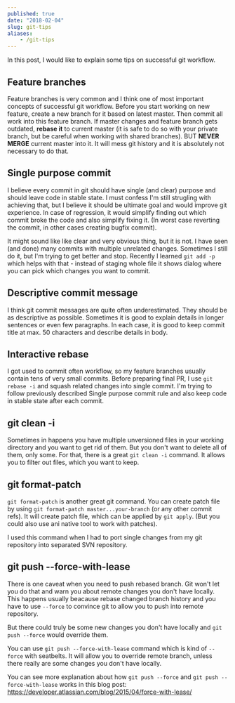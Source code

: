 ```yaml
---
published: true
date: "2018-02-04"
slug: git-tips
aliases:
    - /git-tips
---
```


In this post, I would like to explain some tips on successful git workflow.

## Feature branches

Feature branches is very common and I think one of most important concepts of successful git workflow. Before you start working on new feature, create a new branch for it based on latest master. Then commit all work into this feature branch. If master changes and feature branch gets outdated, **rebase it** to current master (it is safe to do so with your private branch, but be careful when working with shared branches). BUT **NEVER MERGE** current master into it. It will mess git history and it is absolutely not necessary to do that.

## Single purpose commit

I believe every commit in git should have single (and clear) purpose and should leave code in stable state. I must confess I'm still strugling with achieving that, but I believe it should be ultimate goal and would improve git experience. In case of regression, it would simplify finding out which commit broke the code and also simplify fixing it. (In worst case reverting the commit, in other cases creating bugfix commit).

It might sound like like clear and very obvious thing, but it is not. I have seen (and done) many commits with multiple unrelated changes. Sometimes I still do it, but I'm trying to get better and stop. Recently I learned `git add -p` which helps with that - instead of staging whole file it shows dialog where you can pick which changes you want to commit.

## Descriptive commit message

I think git commit messages are quite often underestimated. They should be as descriptive as possible. Sometimes it is good to explain details in longer sentences or even few paragraphs. In each case, it is good to keep commit title at max. 50 characters and describe details in body.


## Interactive rebase

I got used to commit often workflow, so my feature branches usually contain tens of very small commits. Before preparing final PR, I use `git rebase -i` and squash related changes into single commit. I'm trying to follow previously described Single purpose commit rule and also keep code in stable state after each commit.

## git clean -i

Sometimes in happens you have multiple unversioned files in your working directory and you want to get rid of them. But you don't want to delete all of them, only some. For that, there is a great `git clean -i` command. It allows you to filter out files, which you want to keep.

## git format-patch

`git format-patch` is another great git command. You can create patch file by using `git format-patch master...your-branch` (or any other commit refs).
It will create patch file, which can be applied by `git apply`. (But you could also use ani native tool to work with patches).

I used this command when I had to port single changes from my git repository into separated SVN repository.

## git push --force-with-lease

There is one caveat when you need to push rebased branch. Git won't let you do that and warn you about remote changes you don't have locally. This happens usually beacause rebase changed branch history and you have to use `--force` to convince git to allow you to push into remote repository.

But there could truly be some new  changes you don't have locally and `git push --force` would override them.

You can use `git push --force-with-lease` command which is kind of `--force` with seatbelts. It will allow you to override remote branch, unless there really are some changes you don't have locally.

You can see more explanation about how `git push --force` and `git push --force-with-lease` works in this blog post: https://developer.atlassian.com/blog/2015/04/force-with-lease/
